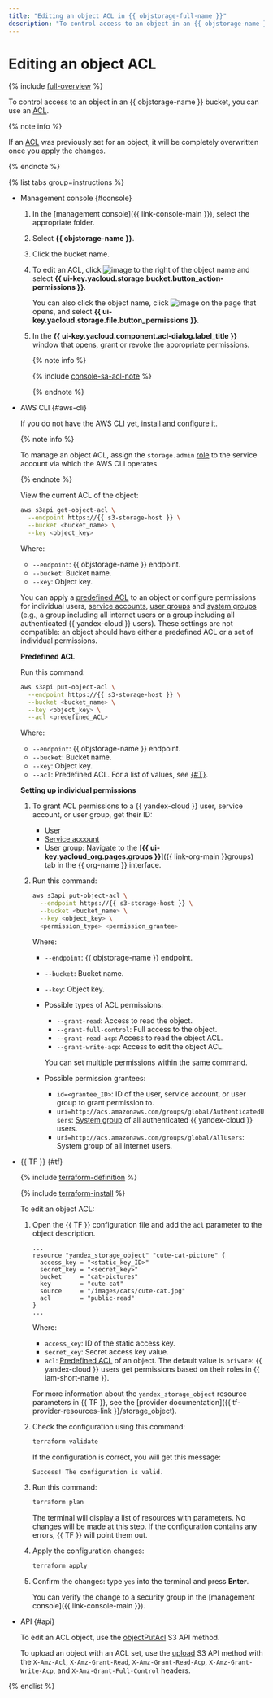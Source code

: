 ```yaml
---
title: "Editing an object ACL in {{ objstorage-full-name }}"
description: "To control access to an object in an {{ objstorage-name }} bucket, you can use an access control list (ACL)."
---
```


# Editing an object ACL

{% include [full-overview](../../../_includes/storage/security/full-overview.md) %}

To control access to an object in an {{ objstorage-name }} bucket, you can use an [ACL](../../concepts/acl.md).

{% note info %}

If an [ACL](../../concepts/acl.md) was previously set for an object, it will be completely overwritten once you apply the changes.

{% endnote %}

{% list tabs group=instructions %}

- Management console {#console}

   1. In the [management console]({{ link-console-main }}), select the appropriate folder.
   1. Select **{{ objstorage-name }}**.
   1. Click the bucket name.
   1. To edit an ACL, click ![image](../../../_assets/console-icons/ellipsis.svg) to the right of the object name and select **{{ ui-key.yacloud.storage.bucket.button_action-permissions }}**.

      You can also click the object name, click ![image](../../../_assets/console-icons/ellipsis.svg) on the page that opens, and select **{{ ui-key.yacloud.storage.file.button_permissions }}**.

   1. In the **{{ ui-key.yacloud.component.acl-dialog.label_title }}** window that opens, grant or revoke the appropriate permissions.

      {% note info %}

      {% include [console-sa-acl-note](../../../_includes/storage/console-sa-acl-note.md) %}

      {% endnote %}

- AWS CLI {#aws-cli}

   If you do not have the AWS CLI yet, [install and configure it](../../tools/aws-cli.md).

   {% note info %}

   To manage an object ACL, assign the `storage.admin` [role](../../security/index.md#storage-admin) to the service account via which the AWS CLI operates.

   {% endnote %}

   View the current ACL of the object:

   ```bash
   aws s3api get-object-acl \
     --endpoint https://{{ s3-storage-host }} \
     --bucket <bucket_name> \
     --key <object_key>
   ```

   Where:
   * `--endpoint`: {{ objstorage-name }} endpoint.
   * `--bucket`: Bucket name.
   * `--key`: Object key.

   You can apply a [predefined ACL](../../concepts/acl.md#predefined-acls) to an object or configure permissions for individual users, [service accounts](../../../iam/concepts/users/service-accounts.md), [user groups](../../../organization/concepts/groups.md) and [system groups](../../concepts/acl.md#system-groups) (e.g., a group including all internet users or a group including all authenticated {{ yandex-cloud }} users). These settings are not compatible: an object should have either a predefined ACL or a set of individual permissions.

   **Predefined ACL**

   Run this command:

   ```bash
   aws s3api put-object-acl \
     --endpoint https://{{ s3-storage-host }} \
     --bucket <bucket_name> \
     --key <object_key> \
     --acl <predefined_ACL>
   ```

   Where:

   * `--endpoint`: {{ objstorage-name }} endpoint.
   * `--bucket`: Bucket name.
   * `--key`: Object key.
   * `--acl`: Predefined ACL. For a list of values, see [{#T}](../../concepts/acl.md#predefined-acls).

   **Setting up individual permissions**

   1. To grant ACL permissions to a {{ yandex-cloud }} user, service account, or user group, get their ID:

      
      * [User](../../../iam/operations/users/get.md)
      * [Service account](../../../iam/operations/sa/get-id.md)
      * User group: Navigate to the [**{{ ui-key.yacloud_org.pages.groups }}**]({{ link-org-main }}groups) tab in the {{ org-name }} interface.


   1. Run this command:

      ```bash
      aws s3api put-object-acl \
        --endpoint https://{{ s3-storage-host }} \
        --bucket <bucket_name> \
        --key <object_key> \
        <permission_type> <permission_grantee>
      ```

      Where:
      * `--endpoint`: {{ objstorage-name }} endpoint.
      * `--bucket`: Bucket name.
      * `--key`: Object key.
      * Possible types of ACL permissions:
         * `--grant-read`: Access to read the object.
         * `--grant-full-control`: Full access to the object.
         * `--grant-read-acp`: Access to read the object ACL.
         * `--grant-write-acp`: Access to edit the object ACL.

         You can set multiple permissions within the same command.
      * Possible permission grantees:
         * `id=<grantee_ID>`: ID of the user, service account, or user group to grant permission to.
         * `uri=http://acs.amazonaws.com/groups/global/AuthenticatedUsers`: [System group](../../concepts/acl.md#system-groups) of all authenticated {{ yandex-cloud }} users.
         * `uri=http://acs.amazonaws.com/groups/global/AllUsers`: System group of all internet users.

- {{ TF }} {#tf}

   {% include [terraform-definition](../../../_tutorials/_tutorials_includes/terraform-definition.md) %}

   
   {% include [terraform-install](../../../_includes/terraform-install.md) %}


   To edit an object ACL:

   1. Open the {{ TF }} configuration file and add the `acl` parameter to the object description.

      ```hcl
      ...
      resource "yandex_storage_object" "cute-cat-picture" {
        access_key = "<static_key_ID>"
        secret_key = "<secret_key>"
        bucket     = "cat-pictures"
        key        = "cute-cat"
        source     = "/images/cats/cute-cat.jpg"
        acl        = "public-read"
      }
      ...
      ```

      Where:
      * `access_key`: ID of the static access key.
      * `secret_key`: Secret access key value.
      * `acl`: [Predefined ACL](../../../storage/concepts/acl.md#predefined-acls) of an object. The default value is `private`: {{ yandex-cloud }} users get permissions based on their roles in {{ iam-short-name }}.

      For more information about the `yandex_storage_object` resource parameters in {{ TF }}, see the [provider documentation]({{ tf-provider-resources-link }}/storage_object).

   1. Check the configuration using this command:

      ```bash
      terraform validate
      ```

      If the configuration is correct, you will get this message:

      ```bash
      Success! The configuration is valid.
      ```

   1. Run this command:

      ```bash
      terraform plan
      ```

      The terminal will display a list of resources with parameters. No changes will be made at this step. If the configuration contains any errors, {{ TF }} will point them out.

   1. Apply the configuration changes:

      ```bash
      terraform apply
      ```

   1. Confirm the changes: type `yes` into the terminal and press **Enter**.

      You can verify the change to a security group in the [management console]({{ link-console-main }}).

- API {#api}

   To edit an ACL object, use the [objectPutAcl](../../s3/api-ref/acl/objectput.md) S3 API method.

   To upload an object with an ACL set, use the [upload](../../s3/api-ref/object/upload.md) S3 API method with the `X-Amz-Acl`, `X-Amz-Grant-Read`, `X-Amz-Grant-Read-Acp`, `X-Amz-Grant-Write-Acp`, and `X-Amz-Grant-Full-Control` headers.

{% endlist %}
